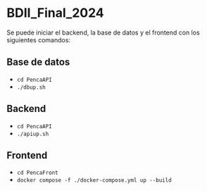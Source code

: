 # BDII_Final_2024

Se puede iniciar el backend, la base de datos y el frontend con los siguientes comandos:

## Base de datos
- `cd PencaAPI`
- `./dbup.sh`

## Backend
- `cd PencaAPI`
- `./apiup.sh`

## Frontend
- `cd PencaFront`
- `docker compose -f ./docker-compose.yml up --build`
